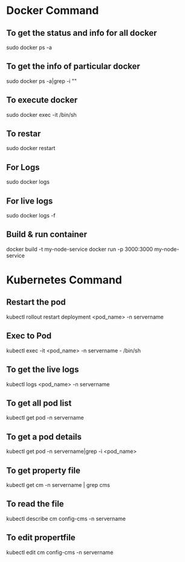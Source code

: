 # Docker Command

## To get the status and info for all docker
sudo docker ps -a
## To get the info of particular docker
sudo docker ps -a|grep -i "<microservice name>"
## To execute docker
sudo docker exec -it <dockerid> /bin/sh
## To restar
sudo docker restart <dockerid>
## For Logs
sudo docker logs <dockerid>
## For live logs
sudo docker logs -f <dockerid>
## Build & run container
docker build -t my-node-service
docker run -p 3000:3000 my-node-service

# Kubernetes Command

## Restart the pod
kubectl rollout restart deployment <pod_name> -n servername
## Exec to Pod
kubectl exec -it <pod_name> -n servername - /bin/sh
## To get the live logs
kubectl logs <pod_name> -n servername
## To get all pod list
kubectl get pod -n servername
## To get a pod details
kubectl get pod -n servername|grep -i <pod_name>
## To get property file
kubectl get cm -n servername | grep cms
## To read the file
kubectl describe cm config-cms -n servername
## To edit propertfile
kubectl edit cm config-cms -n servername
